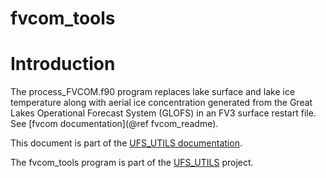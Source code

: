 
# fvcom_tools

# Introduction

The process_FVCOM.f90 program replaces lake surface and lake ice
temperature along with aerial ice concentration generated from the
Great Lakes Operational Forecast System (GLOFS) in an FV3 surface
restart file. See [fvcom documentation](@ref fvcom_readme).

This document is part of the <a href="../index.html">UFS_UTILS
documentation</a>.

The fvcom_tools program is part of the
[UFS_UTILS](https://github.com/ufs-community/UFS_UTILS) project.
